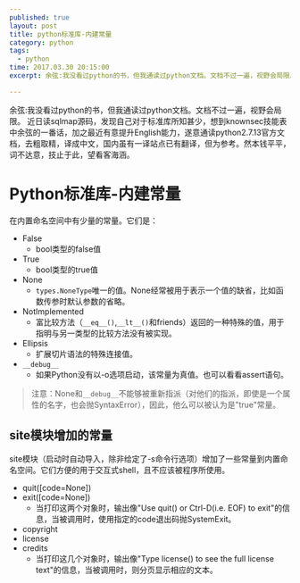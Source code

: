 ```yaml
---
published: true
layout: post
title: python标准库-内建常量
category: python
tags: 
  - python
time: 2017.03.30 20:15:00
excerpt: 余弦:我没看过python的书，但我通读过python文档。文档不过一遍，视野会局限。近日读sqlmap源码，发现自己对于标准库所知甚少，想到knownsec技能表中余弦的一番话，加之最近有意提升English能力，遂意通读python2.7.13官方文档，去粗取精，译成中文，国内虽有一译站点已有翻译，但为参考。然本钱平平，词不达意，技止于此，望看客海涵。

---
```


余弦:我没看过python的书，但我通读过python文档。文档不过一遍，视野会局限。
近日读sqlmap源码，发现自己对于标准库所知甚少，想到knownsec技能表中余弦的一番话，加之最近有意提升English能力，遂意通读python2.7.13官方文档，去粗取精，译成中文，国内虽有一译站点已有翻译，但为参考。然本钱平平，词不达意，技止于此，望看客海涵。

<!--more-->

# Python标准库-内建常量
在内置命名空间中有少量的常量。它们是：
- False
	- bool类型的false值
- True
	- bool类型的true值
- None
	- `types.NoneType`唯一的值。None经常被用于表示一个值的缺省，比如函数传参时默认参数的省略。
- NotImplemented
	- 富比较方法（`__eq__()`,`__lt__()`和friends）返回的一种特殊的值，用于指明与另一类型的比较方法没有被实现。
- Ellipsis
	- 扩展切片语法的特殊连接值。
- `__debug__`
	- 如果Python没有以-o选项启动，该常量为真值。也可以看看assert语句。

>注意：None和`__debug__`不能够被重新指派（对他们的指派，即使是一个属性的名字，也会抛SyntaxError），因此，他么可以被认为是"true"常量。

## site模块增加的常量
site模块（启动时自动导入，除非给定了-s命令行选项）增加了一些常量到内置命名空间。它们方便的用于交互式shell，且不应该被程序所使用。

- quit([code=None])
- exit([code=None])
	- 当打印这两个对象时，输出像"Use quit() or Ctrl-D(i.e. EOF) to exit"的信息，当被调用时，使用指定的code退出码抛SystemExit。
- copyright
- license
- credits
	- 当打印这几个对象时，输出像"Type license() to see the full license text"的信息，当被调用时，则分页显示相应的文本。